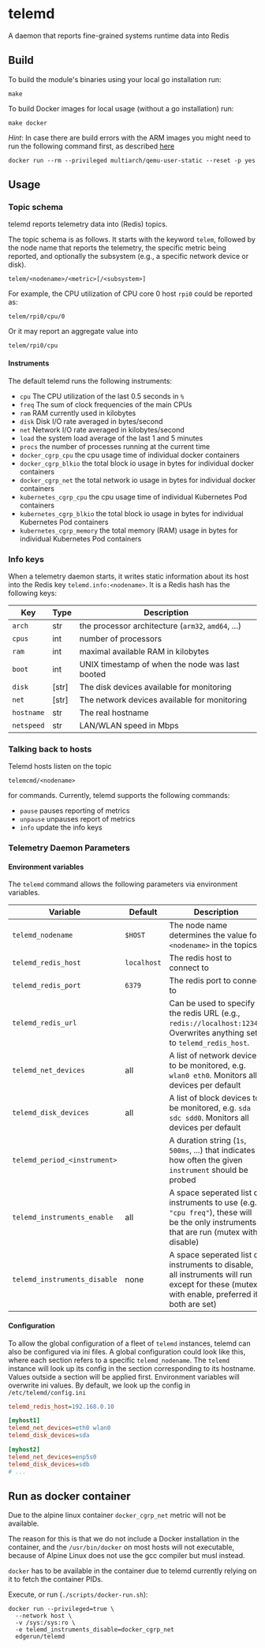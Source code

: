 telemd
======

A daemon that reports fine-grained systems runtime data into Redis

Build
-----

To build the module's binaries using your local go installation run:

    make

To build Docker images for local usage (without a go installation) run:

    make docker

*Hint*: In case there are build errors with the ARM images you might need 
to run the following command first, as described [here](https://github.com/multiarch/qemu-user-static)

`docker run --rm --privileged multiarch/qemu-user-static --reset -p yes`


Usage
-----

### Topic schema

telemd reports telemetry data into (Redis) topics.

The topic schema is as follows. It starts with the keyword `telem`, followed by the node name that reports the
telemetry, the specific metric being reported, and optionally the subsystem (e.g., a specific network device or disk).

    telem/<nodename>/<metric>[/<subsystem>]

For example, the CPU utilization of CPU core 0 host `rpi0` could be reported as:

    telem/rpi0/cpu/0

Or it may report an aggregate value into

    telem/rpi0/cpu

#### Instruments

The default telemd runs the following instruments:

* `cpu` The CPU utilization of the last 0.5 seconds in `%`
* `freq` The sum of clock frequencies of the main CPUs
* `ram` RAM currently used in kilobytes
* `disk` Disk I/O rate averaged in bytes/second
* `net` Network I/O rate averaged in kilobytes/second
* `load` the system load average of the last 1 and 5 minutes
* `procs` the number of processes running at the current time
* `docker_cgrp_cpu` the cpu usage time of individual docker containers
* `docker_cgrp_blkio` the total block io usage in bytes for individual docker containers
* `docker_cgrp_net` the total network io usage in bytes for individual docker containers
* `kubernetes_cgrp_cpu` the cpu usage time of individual Kubernetes Pod containers
* `kubernetes_cgrp_blkio` the total block io usage in bytes for individual Kubernetes Pod containers
* `kubernetes_cgrp_memory` the total memory (RAM) usage in bytes for individual Kubernetes Pod containers

### Info keys

When a telemetry daemon starts, it writes static information about its host into the Redis key 
`telemd.info:<nodename>`.
It is a Redis hash has the following keys:

| Key | Type | Description |
|---|---|---|
| `arch`     | str    | the processor architecture (`arm32`, `amd64`, ...) |
| `cpus`     | int    | number of processors |
| `ram`      | int    | maximal available RAM in kilobytes |
| `boot`     | int    | UNIX timestamp of when the node was last booted |
| `disk`     | [str]  | The disk devices available for monitoring |
| `net`      | [str]  | The network devices available for monitoring |
| `hostname` | str    | The real hostname |
| `netspeed` | str    | LAN/WLAN speed in Mbps |

### Talking back to hosts

Telemd hosts listen on the topic

    telemcmd/<nodename>

for commands. Currently, telemd supports the following commands:

* `pause` pauses reporting of metrics
* `unpause` unpauses report of metrics
* `info` update the info keys

### Telemetry Daemon Parameters

#### Environment variables

The `telemd` command allows the following parameters via environment variables.

| Variable | Default | Description |
|---|---|---|
| `telemd_nodename`     | `$HOST`       | The node name determines the value for `<nodename>` in the topics |
| `telemd_redis_host`   | `localhost`   | The redis host to connect to |
| `telemd_redis_port`   | `6379`        | The redis port to connect to |
| `telemd_redis_url`    |               | Can be used to specify the redis URL (e.g., `redis://localhost:1234`). Overwrites anything set to `telemd_redis_host`.
| `telemd_net_devices`  | all           | A list of network devices to be monitored, e.g. `wlan0 eth0`. Monitors all devices per default |
| `telemd_disk_devices` | all           | A list of block devices to be monitored, e.g. `sda sdc sdd0`. Monitors all devices per default |
| `telemd_period_<instrument>` |        | A duration string (`1s`, `500ms`, ...) that indicates how often the given `instrument` should be probed |
| `telemd_instruments_enable`  | all    | A space seperated list of instruments to use (e.g. `"cpu freq"`), these will be the only instruments that are run (mutex with disable) |
| `telemd_instruments_disable` | none   | A space seperated list of instruments to disable, all instruments will run except for these (mutex with enable, preferred if both are set) |


#### Configuration

To allow the global configuration of a fleet of `telemd` instances, telemd can also be configured via ini files.
A global configuration could look like this, where each section refers to a specific `telemd_nodename`.
The `telemd` instance will look up its config in the section corresponding to its hostname.
Values outside a section will be applied first.
Environment variables will overwrite ini values.
By default, we look up the config in `/etc/telemd/config.ini`

```ini
telemd_redis_host=192.168.0.10

[myhost1]
telemd_net_devices=eth0 wlan0
telemd_disk_devices=sda

[myhost2]
telemd_net_devices=enp5s0
telemd_disk_devices=sdb
# ...
```

Run as docker container
-----------------------
Due to the alpine linux container `docker_cgrp_net` metric will not be available.

The reason for this is that we do not include a Docker installation in the container, and the `/usr/bin/docker` 
on most hosts will not executable, because of Alpine Linux does not use the gcc compiler but musl instead.

`docker` has to be available in the container due to telemd currently relying on it to fetch the container PIDs.

Execute, or run (`./scripts/docker-run.sh`):

    docker run --privileged=true \
      --network host \
      -v /sys:/sys:ro \
      -e telemd_instruments_disable=docker_cgrp_net
      edgerun/telemd
